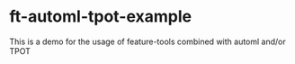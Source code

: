 # ft-automl-tpot-example
This is a demo for the usage of feature-tools combined with automl and/or TPOT
